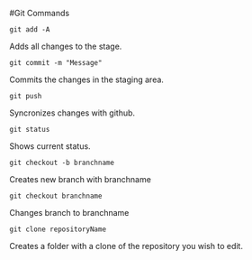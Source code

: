 #Git Commands

```
git add -A   
```
Adds all changes to the stage.

```
git commit -m "Message"
```
Commits the changes in the staging area.

```
git push
```
Syncronizes changes with github.

```
git status
```
Shows current status.

```
git checkout -b branchname
```
Creates new branch with branchname

```
git checkout branchname
```
Changes branch to branchname

```
git clone repositoryName
```
Creates a folder with a clone of the repository you wish to edit.
